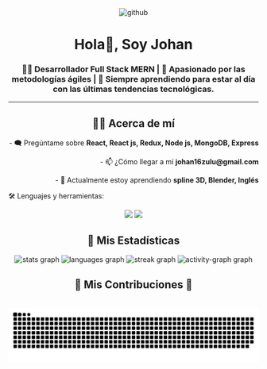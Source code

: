 <div id="header" align="center">
	<img src='https://i.postimg.cc/xTKm7chB/github.png' alt='github'/>
	<h1 align="center">Hola👋, Soy Johan</h1>
	<h3 align="center">
		👨‍💻 Desarrollador Full Stack MERN | 🚀 Apasionado por las metodologías ágiles | 🌟 Siempre aprendiendo para estar al día con las últimas tendencias tecnológicas.
	</h3>
</div>

<!-- <div id="badges" align="center">
	<a href="https://www.twitch.tv/queso1611" target="_blank">
		<img src="https://img.shields.io/twitch/status/queso1611?color=purple&logo=twitch&style=for-the-badge" alt="twitch badge" />
	</a>
  <a href="https://www.twitch.tv/queso1611" target="_blank">
		<img src="https://img.shields.io/twitch/status/queso1611?color=purple&logo=twitch&style=for-the-badge" alt="twitch badge" />
	</a>
  <a href="https://www.twitch.tv/queso1611" target="_blank">
		<img src="https://img.shields.io/twitch/status/queso1611?color=purple&logo=twitch&style=for-the-badge" alt="twitch badge" />
	</a>
</div> -->

---
<div align="center">
<h2>👨‍💻 Acerca de mí</h2>
</div>
 
<div style="text-align: center;" >
  <p style="text-align: right;">- 🗨️ Pregúntame sobre <strong>React, React js, Redux, Node js, MongoDB, Express</strong></p>
  <p style="text-align: right;">- 📫 ¿Cómo llegar a mí <strong>johan16zulu@gmail.com</strong></p>
  <p style="text-align: right;">- 📔 Actualmente estoy aprendiendo <strong>spline 3D, Blender, Inglés</strong></p>
  <!-- 🌐 website **https://johanzuluaga-portfolio.vercel.app/** en proceso!-->
</div>

<div align="left">
	<p align="left">🛠️ Lenguajes y herramientas:</p>
<div align="center">
    <img src="https://skillicons.dev/icons?i=react,bootstrap,mui,html,css,vscode,github,figma,tailwind,git,redux" />
    <img src="https://skillicons.dev/icons?i=nodejs,python,javascript,typescript,express,firebase,mongodb,java,nextjs,mysql,postman,figma" /><br>
</div>

<div align="center">
<h2>🧮 Mis Estadísticas</h2>
	
  <img src="https://github-readme-stats.vercel.app/api?username=JohanZ1611&hide_title=false&hide_rank=false&show_icons=true&include_all_commits=true&count_private=true&disable_animations=false&theme=dark&locale=en&hide_border=false&order=1" height="150" alt="stats graph"  />
  <img src="https://github-readme-stats.vercel.app/api/top-langs?username=JohanZ1611&locale=en&hide_title=false&layout=compact&card_width=320&langs_count=5&theme=dark&hide_border=false&order=2" height="150" alt="languages graph"  />
  <img src="https://streak-stats.demolab.com?user=JohanZ1611&locale=en&mode=daily&theme=dark&hide_border=false&border_radius=5&order=3" height="150" alt="streak graph"  />
  <img src="https://github-readme-activity-graph.vercel.app/graph?username=JohanZ1611&radius=16&theme=material&area=true&order=5" height="300" alt="activity-graph graph"  />
</div>

<div align="center">
  <h2>🐍 Mis Contribuciones 🐍</h2>
  <br>
  <img src="https://raw.githubusercontent.com/JohanZ1611/JohanZ1611/output/snake.svg" alt="Snake animation" />
  
  <br/><br/><br/>
</div>
